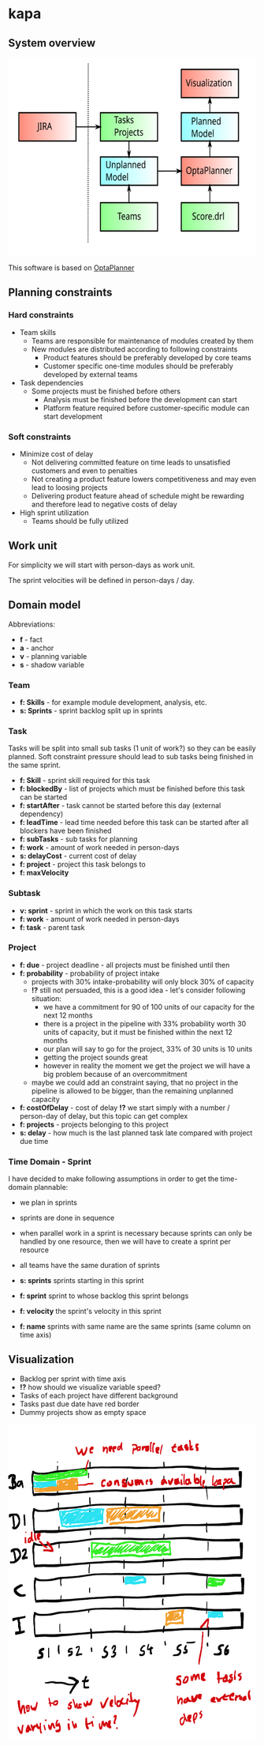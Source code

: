 # kapa

## System overview 

<img src="docs/flow-chart.svg" width="640" height="400">


This software is based on [OptaPlanner](https://www.optaplanner.org/)

## Planning constraints

### Hard constraints
* Team skills
    * Teams are responsible for maintenance of modules created by them
    * New modules are distributed according to following constraints
        * Product features should be preferably developed by core teams
        * Customer specific one-time modules should be preferably developed by external teams
* Task dependencies
    * Some projects must be finished before others
        * Analysis must be finished before the development can start
        * Platform feature required before customer-specific module can start development
        
### Soft constraints

* Minimize cost of delay
    * Not delivering committed feature on time leads to unsatisfied customers and even to penalties
    * Not creating a product feature lowers competitiveness and may even lead to loosing projects
    * Delivering  product feature ahead of schedule might be rewarding and therefore lead to negative costs of delay
* High sprint utilization
    * Teams should be fully utilized

## Work unit

For simplicity we will start with person-days as work unit.

The sprint velocities will be defined in person-days / day.

## Domain model

Abbreviations:
* **f** - fact
* **a** - anchor
* **v** - planning variable
* **s** - shadow variable

### Team

* **f: Skills** - for example module development, analysis, etc.
* **s: Sprints** - sprint backlog split up in sprints

### Task

Tasks will be split into small sub tasks (1 unit of work?) so they can be easily planned.
Soft constraint pressure should lead to sub tasks being finished in the same sprint.

* **f: Skill** - sprint skill required for this task
* **f: blockedBy** - list of projects which must be finished before this task can be started
* **f: startAfter** - task cannot be started before this day (external dependency)
* **f: leadTime** - lead time needed before this task can be started after all blockers have been finished
* **f: subTasks** - sub tasks for planning
* **f: work** - amount of work needed in person-days
* **s: delayCost** - current cost of delay
* **f: project** - project this task belongs to
* **f: maxVelocity**

### Subtask

* **v: sprint** - sprint in which the work on this task starts
* **f: work** - amount of work needed in person-days
* **f: task** - parent task

### Project

* **f: due** - project deadline - all projects must be finished until then
* **f: probability** - probability of project intake
    * projects with 30% intake-probability will only block 30% of capacity
    * **!?** still not persuaded, this is a good idea - let's consider following situation:
        * we have a commitment for 90 of 100 units of our capacity for the next 12 months
        * there is a project in the pipeline with 33% probability worth 30 units of capacity, but it must be finished within the next 12 months
        * our plan will say to go for the project, 33% of 30 units is 10 units
        * getting the project sounds great
        * however in reality the moment we get the project we will have a big problem because of an overcommitment
    * maybe we could add an constraint saying, that no project in the pipeline is allowed to be bigger, than the remaining unplanned capacity 
* **f: costOfDelay** - cost of delay **!?** we start simply with a number / person-day of delay, but this topic can get complex
* **f: projects** - projects belonging to this project
* **s: delay** - how much is the last planned task late compared with project due time

### Time Domain - Sprint

I have decided to make following assumptions in order to get the time-domain plannable:

* we plan in sprints
* sprints are done in sequence
* when parallel work in a sprint is necessary because sprints can only be handled by one resource, 
then we will have to create a sprint per resource
* all teams have the same duration of sprints 

* **s: sprints** sprints starting in this sprint
* **f: sprint** sprint to whose backlog this sprint belongs
* **f: velocity** the sprint's velocity in this sprint
* **f: name** sprints with same name are the same sprints (same column on time axis)

## Visualization

* Backlog per sprint with time axis
* **!?** how should we visualize variable speed?
* Tasks of each project have different background
* Tasks past due date have red border
* Dummy projects show as empty space

<img src="docs/visualization.png" width="640" height="640">
